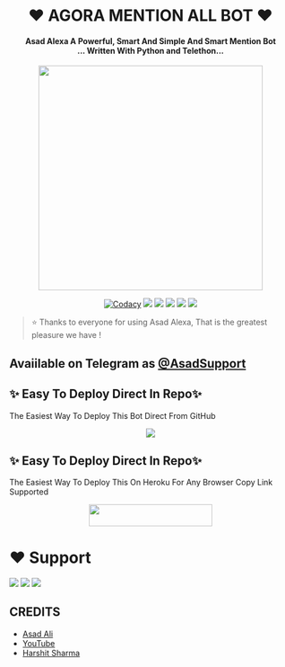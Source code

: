<h1 align="center"><b>❤️ AGORA MENTION ALL BOT ❤️</b></h1>

<h4 align="center">Asad Alexa A Powerful, Smart And Simple And Smart Mention Bot <br> ... Written With Python and Telethon...</h4>

<p align="center"><a href="https://t.me/MR_AGORA"><img src="https://te.legra.ph/file/53a8043397c2fb25cd2f1.jpg" width="400"></a></p>

<p align="center">
    <a href="https://app.codacy.com/manual/TheTeamAlexa/MentionBot/dashboard"> <img src="https://img.shields.io/codacy/grade/4d58f2a402b54aed8a7d95f7add45a81?color=brightgreen&logo=codacy&logoColor=green&style=for-the-badge" alt="Codacy" /></a>
    <a href="https://github.com/TheTeamAlexa/MentionBot"> <img src="https://img.shields.io/github/repo-size/TheTeamAlexa/MentionBot?color=orange&logo=github&logoColor=green&style=for-the-badge" /></a>
    <a href="https://github.com/TheTeamAlexa/MentionBot/commits/prince"> <img src="https://img.shields.io/github/last-commit/TheTeamAlexa/MentionBot?color=brown&logo=github&logoColor=green&style=for-the-badge" /></a>
    <a href="https://github.com/TheTeamAlexa/MentionBot/issues"> <img src="https://img.shields.io/github/issues/TheTeamAlexa/MentionBot?color=blueviolet&logo=github&logoColor=green&style=for-the-badge" /></a>
    <a href="https://github.com/TheTeamAlexa/MentionBot/network/members"> <img src="https://img.shields.io/github/forks/TheTeamAlexa/MentionBot?color=red&logo=github&logoColor=green&style=for-the-badge" /></a>  
    <a href="https://pypi.org/project/Telethon/"> <img src="https://img.shields.io/pypi/v/telethon?color=yellow&label=telethon&logo=python&logoColor=green&style=for-the-badge" /></a>
</p>

> ⭐️ Thanks to everyone for using Asad Alexa, That is the greatest pleasure we have !

## Avaiilable on Telegram as [@AsadSupport](https://t.me/Alexa_MentionBot)

## ✨ Easy To Deploy Direct In Repo✨

The Easiest Way To Deploy This Bot Direct From GitHub

<p align="center"><a href="https://dashboard.heroku.com/new-app?template=https://github.com/TeamAgora/AGORA-MENTIONBOT"><img src="https://www.herokucdn.com/deploy/button.svg"></a>

## ✨ Easy To Deploy Direct In Repo✨

The Easiest Way To Deploy This On Heroku For Any Browser Copy Link Supported

<p align="center"><a href="https://dashboard.heroku.com/new-app?template=https://github.com/TeamAgora/AGORA-MENTIONBOT"> <img src="https://img.shields.io/badge/Deploy%20To%20Heroku-black?style=for-the-badge&logo=heroku" width="220" height="38.45"/></a></p>
 
 
# ❤️ Support
<a href="https://t.me/AsadSupport"><img src="https://img.shields.io/badge/Join-Telegram%20Channel-red.svg?logo=Telegram"></a>
<a href="https://t.me/Shayri_Music_Lovers"><img src="https://img.shields.io/badge/Join-Telegram%20Group-blue.svg?logo=telegram"></a>
<a href="https://t.me/Give_Me_Heart"><img src="https://img.shields.io/badge/Give-Me%20Heart-blue.svg?logo=telegram"></a>


## CREDITS

- [Asad Ali](https://t.me/Dr_Asad_Ali)
- [YouTube](https://www.youtube.com/c/JankariKiDuniya)
- [Harshit Sharma](https://t.me/HarshitSharma361)
